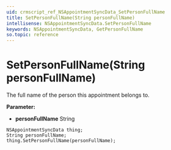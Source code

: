 ```yaml
---
uid: crmscript_ref_NSAppointmentSyncData_SetPersonFullName
title: SetPersonFullName(String personFullName)
intellisense: NSAppointmentSyncData.SetPersonFullName
keywords: NSAppointmentSyncData, GetPersonFullName
so.topic: reference
---
```


# SetPersonFullName(String personFullName)

The full name of the person this appointment belongs to.

**Parameter:** 
 - **personFullName** String

```crmscript
NSAppointmentSyncData thing;
String personFullName;
thing.SetPersonFullName(personFullName);
```

